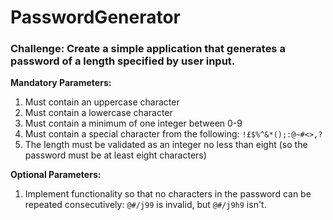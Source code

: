 # PasswordGenerator
### Challenge: Create a simple application that generates a password of a length specified by user input.

**Mandatory Parameters:**
1) Must contain an uppercase character
2) Must contain a lowercase character
3) Must contain a minimum of one integer between 0-9
4) Must contain a special character from the following: `!£$%^&*();:@~#<>,?`
5) The length must be validated as an integer no less than eight (so the password must be at least eight characters)

**Optional Parameters:**
1) Implement functionality so that no characters in the password can be repeated consecutively: `@#/j99` is invalid, but `@#/j9h9` isn't.
